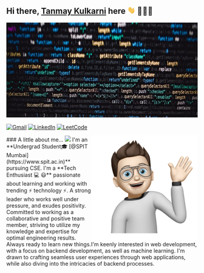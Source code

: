 ## Hi there, [Tanmay Kulkarni](https://github.com/Tanmaykul29) here <img src="https://raw.githubusercontent.com/ABSphreak/ABSphreak/master/gifs/Hi.gif" height="20px"> 👨🏻‍💻
<img src="https://github.com/Tanmaykul29/Tanmaykul29/blob/main/images/pxfuel.jpg" height="250px" width="100%">

[![Gmail](https://img.shields.io/badge/-Tanmaykulkarni-%23e94335?style=flat&logo=Gmail&logoColor=white&link=mailto:tanmay.kulkarni@spit.ac.in)](mailto:tanmay.kulkarni@spit.ac.in)
[![LinkedIn](https://img.shields.io/badge/-Tanmaykulkarni-<COLOR>?style=flat&logo=Linkedin&logoColor=white&labelColor=%230a66c2&color=%230a66c2&link=YourLinkedInURL)](https://www.linkedin.com/in/tanmay-kulkarni-2b5793146/)
[![LeetCode](https://img.shields.io/badge/-Tanmaykulkarni-%23ffc439?style=flat&logo=LeetCode&logoColor=white&link=https://leetcode.com/tanmay_kulkarni/)](https://leetcode.com/tanmay_kulkarni/)

<img src="https://github.com/Tanmaykul29/Tanmaykul29/blob/main/images/tan.png" align="right" height="275" />
### A little about me...  <img src="https://media.giphy.com/media/26n7b7PjSOZJwVCmY/giphy.gif" width="50"> 
I'm an **Undergrad Student🎓 [@SPIT Mumbai](https://www.spit.ac.in)** pursuing CSE. I'm a **Tech Enthusiast 💻 😃** passionate about learning and working with trending ⚡ technology ⚡. A strong leader who works well under pressure, and exudes positivity. Committed to working as a collaborative and positive team member, striving to utilize my knowledge and expertise for optimal engineering results. Always ready to learn new things.I'm keenly interested in web development, with a focus on backend development, as well as machine learning. I'm drawn to crafting seamless user experiences through web applications, while also diving into the intricacies of backend processes.<br/><br/>
